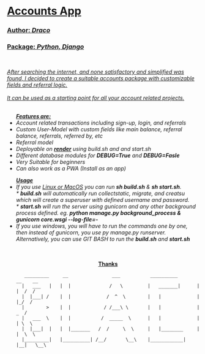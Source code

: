 <br>
<h1><b> <u>Accounts App </b></h1>
<h3>Author: <b><i>Draco</i></b> </h3>
<h3>Package: <i><b>Python, Django</b></i></b></h3>
<br>
<p><i>After searching the internet, and none satisfactory and simplified was found, I decided to create a suitable accounts package with customizable fields and referral logic.
<br>
<br>
It can be used as a starting point for all your account related projects.
<br>
<br>
<ul><b><u>Features are:</b></u></u>
<li> Account related transactions including sign-up, login, and referrals
<li> Custom User-Model with custom fields like main balance, referral balance, referrals, referred by, etc
<li> Referral model
<li> Deployable on <a href="https://render.com"><b>render</b></a> <g>using build.sh and and start.sh<g>
<li> Different database modules for <b>DEBUG=True</b> and <b>DEBUG=Fasle</b>

<li> Very Suitable for beginners
<li> Can also work as a PWA (Install as an app)
</ul>

<ul><u><b>Usage</b></u>
<br>
<li> If you use <u>Linux or MacOS</u> you can run <b>sh build.sh</b> & <b>sh start.sh</b>.
<br> * <b>build.sh</b> will automatically run collectstatic, migrate, and creatsu which will create a superuser with defined username and password.
<br> * <b>start.sh</b> will run the server using gunicorn and any other background process defined.  eg. <b>python manage.py background_process & gunicorn core.wsgi --log-file=-</b>
<li> If you use windows, you will have to run the commands one by one, then instead of gunicorn, you use py manage.py runserver.
<br>Alternatively, you can use GIT BASH to run the <b>build.sh</b> and <b>start.sh</b>
</i></p>
<br><br>
<center><u><b>Thanks</b></u></center>



       _________     __                ___           __________        __    __
      |   ___   |   |  |              /   \         |   _______|      |  |  /  /
      |  |___| /    |  |             /  ^  \        |   |             |  |_/  /
      |        >    |  |            / /___\ \       |   |             |   _  /
      |   ___  \    |  |           /  _____  \      |   |             |  | \  \
      |  |___|  |   |  |_______   /  /     \  \     |   |________     |  |  \  \
      |_________|   |__________| /__/       \__\    |____________|    |__|   \__\